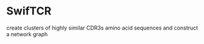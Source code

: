 # SwifTCR
create clusters of highly similar CDR3s amino acid sequences and construct a network graph
